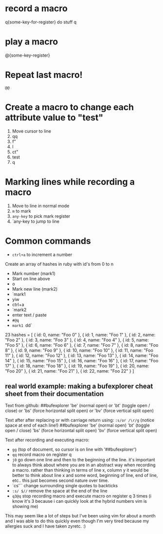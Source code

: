 # record a macro
q{some-key-for-register}
do stuff
q

# play a macro
@{some-key-register}

# Repeat last macro!
`@@`

# Create a macro to change each attribute value to "test"
1. Move cursor to line
2. qq
3. f"
4. l
5. ct"
6. test
7. q

<element tag="" tag2="" tag3="" />

# Marking lines while recording a macro
1. Move to line in normal mode
2. `m` to mark
3. `any-key` to pick mark register
4. `any-key to jump to line

# Common commands
- `ctrl+a` to increment a number

Create an array of hashes in ruby with id's from 0 to n
- Mark number (mark1)
- Start on line above
- o
- Mark new line (mark2)
- `mark1
- yiw
- ctrl+a
- `mark2
- enter text / paste
- `#@q`
- `mark1 `dd`

23
hashes = [
  { id: 0, name: "Foo 0" },
  { id: 1, name: "Foo 1" },
  { id: 2, name: "Foo 2" },
  { id: 3, name: "Foo 3" },
  { id: 4, name: "Foo 4" },
  { id: 5, name: "Foo 5" },
  { id: 6, name: "Foo 6" },
  { id: 7, name: "Foo 7" },
  { id: 8, name: "Foo 8" },
  { id: 9, name: "Foo 9" },
  { id: 10, name: "Foo 10" },
  { id: 11, name: "Foo 11" },
  { id: 12, name: "Foo 12" },
  { id: 13, name: "Foo 13" },
  { id: 14, name: "Foo 14" },
  { id: 15, name: "Foo 15" },
  { id: 16, name: "Foo 16" },
  { id: 17, name: "Foo 17" },
  { id: 18, name: "Foo 18" },
  { id: 19, name: "Foo 19" },
  { id: 20, name: "Foo 20" },
  { id: 21, name: "Foo 21" },
  { id: 22, name: "Foo 22" }
]



## real world example: making a bufexplorer cheat sheet from their documentation

Text from github:
##bufexplorer
'be' (normal open) or 'bt' (toggle open / close) or 'bs' (force horizontal split open) or 'bv' (force vertical split open)

Text after after replacing or with carriage return using: `:s/or /\r/g` (notice space at end of each line!)
##bufexplorer
'be' (normal open) 
'bt' (toggle open / close) 
'bs' (force horizontal split open) 
'bv' (force vertical split open)

Text after recording and executing macro: 
- `gg` (top of document, so cursor is on line with '##bufexplorer') 
- `qq` record macro on register q
- `j0` go down one line and then to the beginning of the line. it's important to always think about where you are in an abstract way when recording a macro. rather than thinking in terms of line x, column y it would be better to think about line x and some word, beginning of line, end of line, etc.. this just becomes second nature over time.
- `cs'`` change surrounding single quotes to backticks
- `:s/ $//` remove the space at the end of the line
- `q3@q` stop recording macro and execute macro on register q 3 times (i know it's 3 because i can quickly look at the hybrid numbers vim is showing me)

This may seem like a lot of steps but I've been using vim for about a month and I was able to do this quickly even though I'm very tired because my allergies suck and I have taken zyretc. :)
